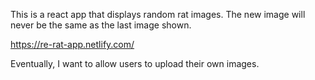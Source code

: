 This is a react app that displays random rat images. The new image will never be the same as the last image shown. 

https://re-rat-app.netlify.com/

Eventually, I want to allow users to upload their own images.


